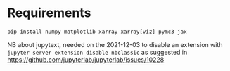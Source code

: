 # Requirements

```
pip install numpy matplotlib xarray xarray[viz] pymc3 jax
```


NB about jupytext, needed on the 2021-12-03 to disable an extension with `jupyter server extension disable nbclassic` as suggested in https://github.com/jupyterlab/jupyterlab/issues/10228


